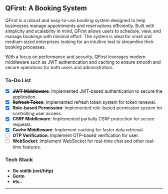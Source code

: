 ## QFirst: A Booking System

QFirst is a robust and easy-to-use booking system designed to help businesses manage appointments and reservations efficiently. Built with simplicity and scalability in mind, QFirst allows users to schedule, view, and manage bookings with minimal effort. The system is ideal for small and medium-sized enterprises looking for an intuitive tool to streamline their booking processes.

With a focus on performance and security, QFirst leverages modern middleware such as JWT authentication and caching to ensure smooth and secure operations for both users and administrators.

### To-Do List

- [x] ~~**JWT Middleware**~~: Implemented JWT-based authentication to secure the application.
- [x] ~~**Refresh Token**~~: Implemented refresh token system for token renewal.
- [x] ~~**Role-based Permission**~~: Implemented role-based permission system for controlling user access.
- [x] ~~**CSRF Middleware**~~: Implemented partially CSRF protection for secure requests.
- [x] ~~**Cache Middleware**~~: Implement caching for faster data retrieval.
- [ ] **OTP Verification**: Implement OTP-based verification for user.
- [ ] **WebSocket**: Implement WebSocket for real-time chat and other real-time features.

### Tech Stack

- **Go stdlib (net/http)**
- **Gorm**
- **etc..**

---

